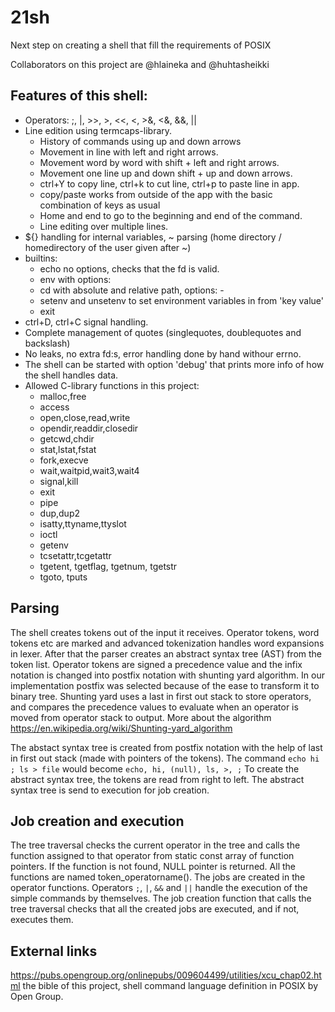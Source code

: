 # 21sh
Next step on creating a shell that fill the requirements of POSIX

Collaborators on this project are @hlaineka and @huhtasheikki

## Features of this shell:
- Operators: ;, |, >>, >, <<, <, >&, <&, &&, || 
- Line edition using termcaps-library.
  - History of commands using up and down arrows
  - Movement in line with left and right arrows.
  - Movement word by word with shift + left and right arrows.
  - Movement one line up and down shift + up and down arrows.
  - ctrl+Y to copy line, ctrl+k to cut line, ctrl+p to paste line in app.
  - copy/paste works from outside of the app with the basic combination of keys as usual
  - Home and end to go to the beginning and end of the command.
  - Line editing over multiple lines.
- ${} handling for internal variables, ~ parsing (home directory / homedirectory of the user given after ~)
- builtins:
  - echo no options, checks that the fd is valid.
  - env with options:
  - cd with absolute and relative path, options: -
  - setenv and unsetenv to set environment variables in from 'key value'
  - exit
- ctrl+D, ctrl+C signal handling.
- Complete management of quotes (singlequotes, doublequotes and backslash)
- No leaks, no extra fd:s, error handling done by hand withour errno.
- The shell can be started with option 'debug' that prints more info of how the shell handles data.
- Allowed C-library functions in this project:
  - malloc,free
  - access
  - open,close,read,write
  - opendir,readdir,closedir
  - getcwd,chdir
  - stat,lstat,fstat
  - fork,execve
  - wait,waitpid,wait3,wait4
  - signal,kill
  - exit
  - pipe
  - dup,dup2
  - isatty,ttyname,ttyslot
  - ioctl
  - getenv
  - tcsetattr,tcgetattr
  - tgetent, tgetflag, tgetnum, tgetstr
  - tgoto, tputs

## Parsing
The shell creates tokens out of the input it receives. Operator tokens, word tokens etc are marked and advanced tokenization handles word expansions in lexer. After that the parser creates an abstract syntax tree (AST) from the token list. Operator tokens are signed a precedence value and the infix notation is changed into postfix notation with shunting yard algorithm. In our implementation postfix was selected because of the ease to transform it to binary tree. Shunting yard uses a last in first out stack to store operators, and compares the precedence values to evaluate when an operator is moved from operator stack to output. More about the algorithm https://en.wikipedia.org/wiki/Shunting-yard_algorithm

The abstact syntax tree is created from postfix notation with the help of last in first out stack (made with pointers of the tokens). The command `echo hi ; ls > file` would become `echo, hi, (null), ls, >, ;` To create the abstract syntax tree, the tokens are read from right to left. The abstract syntax tree is send to execution for job creation.

## Job creation and execution
The tree traversal checks the current operator in the tree and calls the function assigned to that operator from static const array of function pointers. If the function is not found, NULL pointer is returned. All the functions are named token_operatorname(). The jobs are created in the operator functions. Operators `;`, `|`, `&&` and `||` handle the execution of the simple commands by themselves. The job creation function that calls the tree traversal checks that all the created jobs are executed, and if not, executes them.

## External links
https://pubs.opengroup.org/onlinepubs/009604499/utilities/xcu_chap02.html the bible of this project, shell command language definition in POSIX by Open Group.
